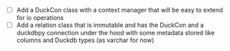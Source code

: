 - [ ] Add a DuckCon class with a context manager that will be easy to extend for io operations
- [ ] Add a relation class that is immutable and has the DuckCon and a duckdbpy connection under the hood with some metadata stored like columns and Duckdb types (as varchar for now)
